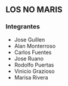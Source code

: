 ## LOS NO MARIS
### Integrantes
* Jose Guillen
* Alan Monterroso
* Carlos Fuentes
* Jose Ruano
* Rodolfo Puertas
* Vinicio Grazioso
* Marisa Rivera
